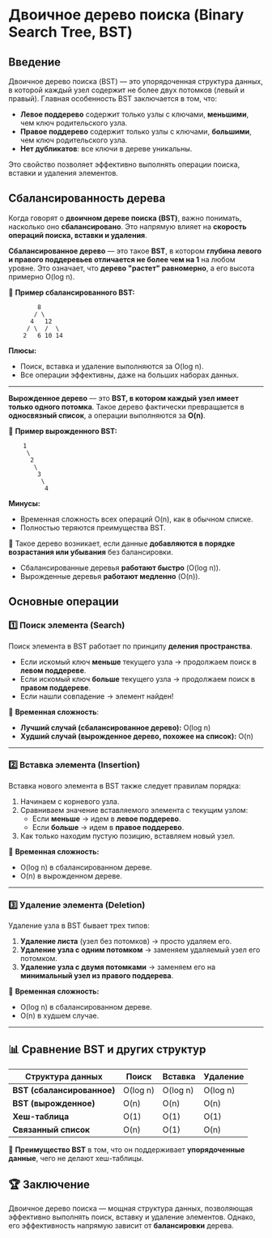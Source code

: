 # Двоичное дерево поиска (Binary Search Tree, BST)  

## Введение  
Двоичное дерево поиска (BST) — это упорядоченная структура данных, в которой каждый узел содержит не более двух потомков (левый и правый). Главная особенность BST заключается в том, что:  

- **Левое поддерево** содержит только узлы с ключами, **меньшими**, чем ключ родительского узла.  
- **Правое поддерево** содержит только узлы с ключами, **большими**, чем ключ родительского узла.  
- **Нет дубликатов**: все ключи в дереве уникальны.  

Это свойство позволяет эффективно выполнять операции поиска, вставки и удаления элементов.  

## Сбалансированность дерева

Когда говорят о **двоичном дереве поиска (BST)**, важно понимать, насколько оно **сбалансировано**. Это напрямую влияет на **скорость операций поиска, вставки и удаления**.<br>

**Сбалансированное дерево** — это такое **BST**, в котором **глубина левого и правого поддеревьев отличается не более чем на 1** на любом уровне. Это означает, что **дерево "растет" равномерно**, а его высота примерно O(log n).

📌 **Пример сбалансированного BST:**
```
        8
       / \
      4   12
     / \  /  \
    2   6 10 14
```
**Плюсы:**  
- Поиск, вставка и удаление выполняются за O(log n).  
- Все операции эффективны, даже на больших наборах данных.  

---

**Вырожденное дерево** — это **BST, в котором каждый узел имеет только одного потомка**. Такое дерево фактически превращается в **односвязный список**, а операции выполняются за **O(n)**.  

📌 **Пример вырожденного BST:**  
```
    1
     \
      2
       \
        3
         \
          4
```
**Минусы:**  
- Временная сложность всех операций O(n), как в обычном списке.  
- Полностью теряются преимущества BST.  

🔹 Такое дерево возникает, если данные **добавляются в порядке возрастания или убывания** без балансировки.

- Сбалансированные деревья **работают быстро** (O(log n)).  
- Вырожденные деревья **работают медленно** (O(n)).  



## Основные операции  

### 1️⃣ Поиск элемента (Search)  
Поиск элемента в BST работает по принципу **деления пространства**.

- Если искомый ключ **меньше** текущего узла → продолжаем поиск в **левом поддереве**.  
- Если искомый ключ **больше** текущего узла → продолжаем поиск в **правом поддереве**.
- Если нашли совпадение → элемент найден!

🔹 **Временная сложность**:  
- **Лучший случай (сбалансированное дерево):** O(log n)  
- **Худший случай (вырожденное дерево, похожее на список):** O(n)  

---

### 2️⃣ Вставка элемента (Insertion)  
Вставка нового элемента в BST также следует правилам порядка:  

1. Начинаем с корневого узла.  
2. Сравниваем значение вставляемого элемента с текущим узлом:  
   - Если **меньше** → идем в **левое поддерево**.
   - Если **больше** → идем в **правое поддерево**.
3. Как только находим пустую позицию, вставляем новый узел.

🔹 **Временная сложность:**  
- O(log n) в сбалансированном дереве.  
- O(n) в вырожденном дереве.  

---

### 3️⃣ Удаление элемента (Deletion)  
Удаление узла в BST бывает трех типов:  

1. **Удаление листа** (узел без потомков) → просто удаляем его.  
2. **Удаление узла с одним потомком** → заменяем удаляемый узел его потомком.  
3. **Удаление узла с двумя потомками** → заменяем его на **минимальный узел из правого поддерева**.  

🔹 **Временная сложность:**  
- O(log n) в сбалансированном дереве.  
- O(n) в худшем случае.  

---

## 📊 Сравнение BST и других структур  

| Структура данных           | Поиск    | Вставка  | Удаление |
| -------------------------- | -------- | -------- | -------- |
| **BST (сбалансированное)** | O(log n) | O(log n) | O(log n) |
| **BST (вырожденное)**      | O(n)     | O(n)     | O(n)     |
| **Хеш-таблица**            | O(1)     | O(1)     | O(1)     |
| **Связанный список**       | O(n)     | O(1)     | O(n)     |

🔹 **Преимущество BST** в том, что он поддерживает **упорядоченные данные**, чего не делают хеш-таблицы.

## 🏆 Заключение  
Двоичное дерево поиска — мощная структура данных, позволяющая эффективно выполнять поиск, вставку и удаление элементов. Однако, его эффективность напрямую зависит от **балансировки** дерева.